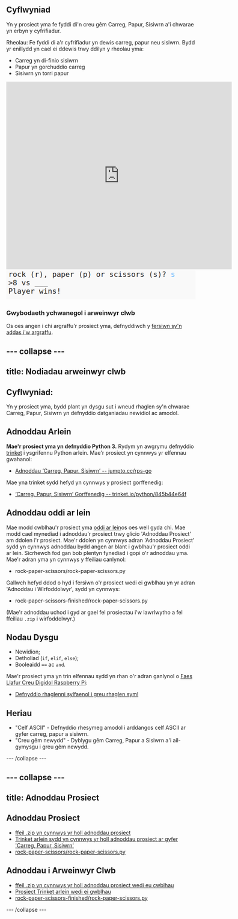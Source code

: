 ## Cyflwyniad

Yn y prosiect yma fe fyddi di'n creu gêm Carreg, Papur, Sisiwrn a'i chwarae yn erbyn y cyfrifiadur. 

Rheolau: Fe fyddi di a'r cyfrifiadur yn dewis carreg, papur neu sisiwrn. Bydd yr enillydd yn cael ei ddewis trwy ddilyn y rheolau yma:

+ Carreg yn di-finio sisiwrn
+ Papur yn gorchuddio carreg
+ Sisiwrn yn torri papur

<div class="trinket">
  <iframe src="https://trinket.io/embed/python/845b44e64f?outputOnly=true&start=result" width="600" height="500" frameborder="0" marginwidth="0" marginheight="0" allowfullscreen>
  </iframe>
  <img src="images/rps-final.png">
</div>

### Gwybodaeth ychwanegol i arweinwyr clwb

Os oes angen i chi argraffu'r prosiect yma, defnyddiwch y [fersiwn sy'n addas i'w argraffu](https://projects.raspberrypi.org/cy-GB/projects/rock-paper-scissors/print).


--- collapse ---
---
title: Nodiadau arweinwyr clwb
---


## Cyflwyniad:
Yn y prosiect yma, bydd plant yn dysgu sut i wneud rhaglen sy'n chwarae Carreg, Papur, Sisiwrn yn defnyddio datganiadau newidiol ac amodol.

## Adnoddau Arlein

__Mae'r prosiect yma yn defnyddio Python 3.__ Rydym yn awgrymu defnyddio [trinket](https://trinket.io/) i ysgrifennu Python arlein. Mae'r prosiect yn cynnwys yr elfennau gwahanol:

+ [Adnoddau ‘Carreg, Papur, Sisiwrn’ -- jumpto.cc/rps-go](http://jumpto.cc/rps-go)

Mae yna trinket sydd hefyd yn cynnwys y prosiect gorffenedig: 

+ [‘Carreg, Papur, Sisiwrn’ Gorffenedig -- trinket.io/python/845b44e64f](https://trinket.io/python/845b44e64f)

## Adnoddau oddi ar lein 
Mae modd cwblhau'r prosiect yma [oddi ar lein](https://www.codeclubprojects.org/en-GB/resources/python-working-offline/)os oes well gyda chi. Mae modd cael mynediad i adnoddau'r prosiect trwy glicio 'Adnoddau Prosiect' am ddolen i'r prosiect. Mae'r ddolen yn cynnwys adran 'Adnoddau Prosiect' sydd yn cynnwys adnoddau bydd angen ar blant i gwblhau'r prosiect oddi ar lein.  Sicrhewch fod gan bob plentyn fynediad i gopi o'r adnoddau yma.  Mae'r adran yma yn cynnwys y ffeiliau canlynol:

+ rock-paper-scissors/rock-paper-scissors.py

Gallwch hefyd ddod o hyd i fersiwn o'r prosiect wedi ei gwblhau yn yr adran 'Adnoddau i Wirfoddolwyr', sydd yn cynnwys:

+ rock-paper-scissors-finished/rock-paper-scissors.py

(Mae'r adnoddau uchod i gyd ar gael fel prosiectau i'w lawrlwytho a fel ffeiliau `.zip` i wirfoddolwyr.)

## Nodau Dysgu
+ Newidion;
+ Detholiad (`if`, `elif`, `else`); 
+ Booleaidd `==` ac `and`.

Mae'r prosiect yma yn trin elfennau sydd yn rhan o'r adran ganlynol o [Faes Llafur Creu Digidol Raspberry Pi](http://rpf.io/curriculum):

+ [Defnyddio rhaglenni sylfaenol i greu rhaglen syml](https://www.raspberrypi.org/curriculum/programming/creator)

## Heriau
+ "Celf ASCII" - Defnyddio rhesymeg amodol i arddangos celf ASCII ar gyfer carreg, papur a sisiwrn.
+ "Creu gêm newydd" - Dyblygu gêm Carreg, Papur a Sisiwrn a'i ail-gymysgu i greu gêm newydd.

--- /collapse ---


--- collapse ---
---
title: Adnoddau Prosiect
---
## Adnoddau Prosiect
* [ffeil .zip yn cynnwys yr holl adnoddau prosiect](resources/rock-paper-scissors-project-resources.zip)
* [Trinket arlein sydd yn cynnwys yr holl adnoddau prosiect ar gyfer 'Carreg, Papur, Sisiwrn'](http://jumpto.cc/rps-go)
* [rock-paper-scissors/rock-paper-scissors.py](resources/rock-paper-scissors-rock-paper-scissors.py)

## Adnoddau i Arweinwyr Clwb
* [ffeil .zip yn cynnwys yr holl adnoddau prosiect wedi eu cwblhau](resources/rock-paper-scissors-volunteer-resources.zip)
* [Prosiect Trinket arlein wedi ei gwblhau](https://trinket.io/python/845b44e64f)
* [rock-paper-scissors-finished/rock-paper-scissors.py](resources/rock-paper-scissors-finished-rock-paper-scissors.py)

--- /collapse ---
